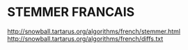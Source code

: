 # STEMMER FRANCAIS
http://snowball.tartarus.org/algorithms/french/stemmer.html
http://snowball.tartarus.org/algorithms/french/diffs.txt
